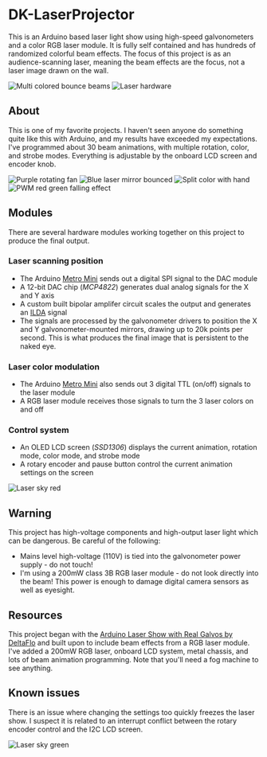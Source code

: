 # DK-LaserProjector
This is an Arduino based laser light show using high-speed galvonometers and a color RGB laser module. It is fully self contained and has hundreds of randomized colorful beam effects. The focus of this project is as an audience-scanning laser, meaning the beam effects are the focus, not a laser image drawn on the wall.

![Multi colored bounce beams](/images/bounce_magenta.jpg) ![Laser hardware](/images/laser_hardware.jpg)

## About
This is one of my favorite projects. I haven't seen anyone do something quite like this with Arduino, and my results have exceeded my expectations.  I've programmed about 30 beam animations, with multiple rotation, color, and strobe modes. Everything is adjustable by the onboard LCD screen and encoder knob.

![Purple rotating fan](/images/fan_purple.jpg) ![Blue laser mirror bounced](/images/bounce_blue.jpg)
![Split color with hand](/images/split_hand.jpg) ![PWM red green falling effect](/images/pwm_red_green.jpg)

## Modules
There are several hardware modules working together on this project to produce the final output.
### Laser scanning position
- The Arduino [Metro Mini](https://www.adafruit.com/product/2590) sends out a digital SPI signal to the DAC module
- A 12-bit DAC chip (_MCP4822_) generates dual analog signals for the X and Y axis
- A custom built bipolar amplifer circuit scales the output and generates an [ILDA](https://www.laserworld.com/en/show-laser-light-faq/glossary-definitions/79-i/1316-ilda-eng.html) signal
- The signals are processed by the galvonometer drivers to position the X and Y galvonometer-mounted mirrors, drawing up to 20k points per second. This is what produces the final image that is persistent to the naked eye.
### Laser color modulation
- The Arduino [Metro Mini](https://www.adafruit.com/product/2590) also sends out 3 digital TTL (on/off) signals to the laser module
- A RGB laser module receives those signals to turn the 3 laser colors on and off
### Control system
- An OLED LCD screen (_SSD1306_) displays the current animation, rotation mode, color mode, and strobe mode
- A rotary encoder and pause button control the current animation settings on the screen

![Laser sky red](/images/laser_sky_red.jpg)

## Warning
This project has high-voltage components and high-output laser light which can be dangerous. Be careful of the following:
- Mains level high-voltage (110V) is tied into the galvonometer power supply - do not touch!
- I'm using a 200mW class 3B RGB laser module - do not look directly into the beam! This power is enough to damage digital camera sensors as well as eyesight.

## Resources
This project began with the [Arduino Laser Show with Real Galvos by DeltaFlo](https://www.instructables.com/id/Arduino-Laser-Show-With-Real-Galvos/) and built upon to include beam effects from a RGB laser module. I've added a 200mW RGB laser, onboard LCD system, metal chassis, and lots of beam animation programming. Note that you'll need a fog machine to see anything.

## Known issues
There is an issue where changing the settings too quickly freezes the laser show. I suspect it is related to an interrupt conflict between the rotary encoder control and the I2C LCD screen.

![Laser sky green](/images/laser_sky_green.jpg)